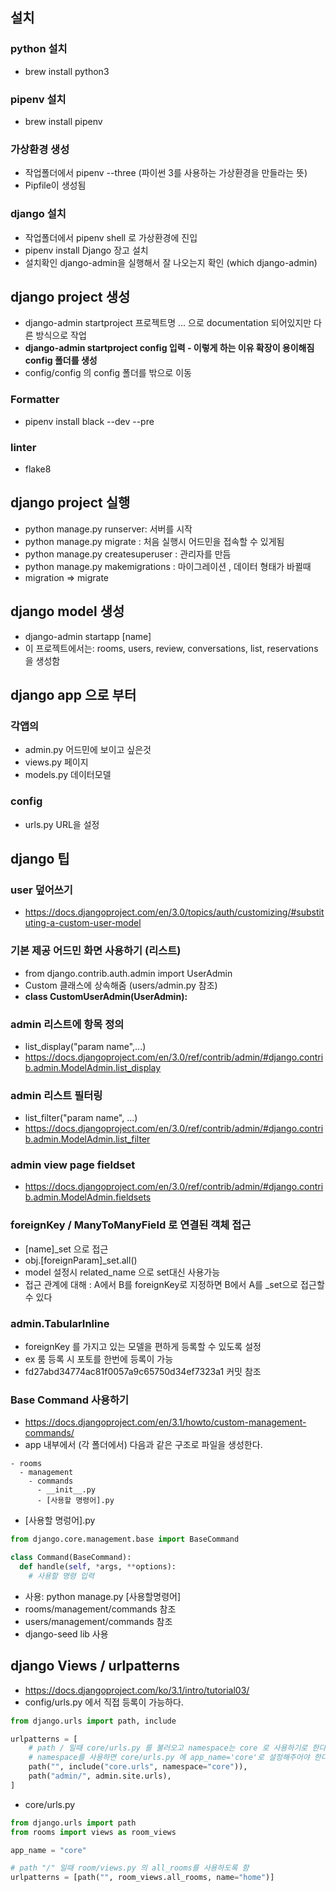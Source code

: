 ## 설치

### python 설치

- brew install python3

### pipenv 설치

- brew install pipenv

### 가상환경 생성

- 작업폴더에서 pipenv --three (파이썬 3를 사용하는 가상환경을 만들라는 뜻)
- Pipfile이 생성됨

### django 설치

- 작업폴더에서 pipenv shell 로 가상환경에 진입
- pipenv install Django 장고 설치
- 설치확인 django-admin을 실행해서 잘 나오는지 확인 (which django-admin)

## django project 생성

- django-admin startproject 프로젝트명 ... 으로 documentation 되어있지만 다른 방식으로 작업
- **django-admin startproject config 입력 - 이렇게 하는 이유 확장이 용이해짐 config 폴더를 생성**
- config/config 의 config 폴더를 밖으로 이동

### Formatter 
  - pipenv install black --dev --pre
### linter
  - flake8


## django project 실행
- python manage.py runserver: 서버를 시작
- python manage.py migrate : 처음 실행시 어드민을 접속할 수 있게됨
- python manage.py createsuperuser : 관리자를 만듬
- python manage.py makemigrations : 마이그레이션 , 데이터 형태가 바뀔때
- migration => migrate

## django model 생성
- django-admin startapp [name]
- 이 프로젝트에서는: rooms, users, review, conversations, list, reservations 을 생성함

## django app 으로 부터
### 각앱의 
- admin.py 어드민에 보이고 싶은것
- views.py 페이지
- models.py 데이터모델 
### config
- urls.py URL을 설정

## django 팁
### user 덮어쓰기
- https://docs.djangoproject.com/en/3.0/topics/auth/customizing/#substituting-a-custom-user-model
  
### 기본 제공 어드민 화면 사용하기 (리스트)
- from django.contrib.auth.admin import UserAdmin
- Custom 클래스에 상속해줌 (users/admin.py 참조)
- **class CustomUserAdmin(UserAdmin):**
  
### admin 리스트에 항목 정의
- list_display("param name",...)
- https://docs.djangoproject.com/en/3.0/ref/contrib/admin/#django.contrib.admin.ModelAdmin.list_display
  
### admin 리스트 필터링
- list_filter("param name", ...)
- https://docs.djangoproject.com/en/3.0/ref/contrib/admin/#django.contrib.admin.ModelAdmin.list_filter

### admin view page fieldset
- https://docs.djangoproject.com/en/3.0/ref/contrib/admin/#django.contrib.admin.ModelAdmin.fieldsets

### foreignKey / ManyToManyField 로 연결된 객체 접근
- [name]_set 으로 접근
- obj.[foreignParam]_set.all()
- model 설정시 related_name 으로 set대신 사용가능
- 접근 관계에 대해 : A에서 B를 foreignKey로 지정하면 B에서 A를 _set으로 접근할수 있다

### admin.TabularInline
- foreignKey 를 가지고 있는 모델을 편하게 등록할 수 있도록 설정
- ex 룸 등록 시 포토를 한번에 등록이 가능
- fd27abd34774ac81f0057a9c65750d34ef7323a1 커밋 참조

### Base Command 사용하기
- https://docs.djangoproject.com/en/3.1/howto/custom-management-commands/
- app 내부에서 (각 폴더에서) 다음과 같은 구조로 파일을 생성한다.
```structure
- rooms
  - management
    - commands
      - __init__.py
      - [사용할 명령어].py
```

- [사용할 명렁어].py
```python
from django.core.management.base import BaseCommand

class Command(BaseCommand):
  def handle(self, *args, **options):
    # 사용할 명령 입력
```
- 사용: python manage.py [사용할명령어]
- rooms/management/commands 참조
- users/management/commands 참조
- django-seed lib 사용


## django Views / urlpatterns
- https://docs.djangoproject.com/ko/3.1/intro/tutorial03/
- config/urls.py 에서 직접 등록이 가능하다.
```python
from django.urls import path, include

urlpatterns = [
    # path / 일때 core/urls.py 를 불러오고 namespace는 core 로 사용하기로 한다
    # namespace를 사용하면 core/urls.py 에 app_name='core'로 설정해주어야 한다.
    path("", include("core.urls", namespace="core")),
    path("admin/", admin.site.urls),
]
```
- core/urls.py
```python
from django.urls import path
from rooms import views as room_views

app_name = "core"

# path "/" 일때 room/views.py 의 all_rooms를 사용하도록 함 
urlpatterns = [path("", room_views.all_rooms, name="home")]
```

